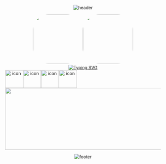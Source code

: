 <div align="center" width="100%">
  
![header](https://capsule-render.vercel.app/api?type=waving&color=timeGradient&height=130&section=header&&text=Hello,%20I'm%20taeyoung&fontSize=50&animation=twinkling&fontColor=cccccc&fontAlignY=80)

<span>
<img src="https://github-readme-stats.vercel.app/api/top-langs/?username=overtae&layout=compact&langs_count=6" style="height:160px;border-radius:50px;" />
<img src="https://github-readme-stats.vercel.app/api?username=overtae&show_icons=true&count_private=true&hide_border=true" style="height:160px;border-radius:50px;" />
</span>
  
<div>
<a href="https://git.io/typing-svg"><img src="https://readme-typing-svg.demolab.com?font=Roboto&duration=3000&pause=1000&color=FFFFFF&center=true&vCenter=true&width=200&lines=TechStack" alt="Typing SVG" /></a>

<div style="display: flex; align-items: flex-start;"><img src="https://techstack-generator.vercel.app/js-icon.svg" alt="icon" width="58" height="58" /><img src="https://techstack-generator.vercel.app/react-icon.svg" alt="icon" width="58" height="58" /><img src="https://techstack-generator.vercel.app/python-icon.svg" alt="icon" width="58" height="58" /><img src="https://techstack-generator.vercel.app/github-icon.svg" alt="icon" width="58" height="58" /></div>  
</div>

<a href="https://github.com/devxb/gitanimals">
  <img
    src="https://render.gitanimals.org/lines/overtae?pet-id=591053207981716371"
    width="700"
    height="200"
  />
</a>
    
![footer](https://capsule-render.vercel.app/api?type=waving&color=timeGradient&reversal=true&height=100&section=footer)
  
</div>
